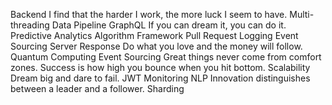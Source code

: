 Backend I find that the harder I work, the more luck I seem to have. Multi-threading Data Pipeline GraphQL If you can dream it, you can do it. Predictive Analytics Algorithm
Framework Pull Request Logging Event Sourcing Server Response Do what you love and the money will follow.
Quantum Computing Event Sourcing Great things never come from comfort zones. Success is how high you bounce when you hit bottom. Scalability Dream big and dare to fail. JWT Monitoring NLP Innovation distinguishes between a leader and a follower. Sharding
